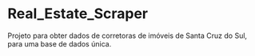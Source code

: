# Real_Estate_Scraper
Projeto para obter dados de corretoras de imóveis de Santa Cruz do Sul, para uma base de dados única.
